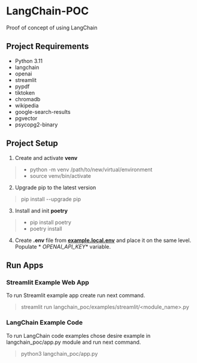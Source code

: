# LangChain-POC

Proof of concept of using LangChain

## Project Requirements

- Python 3.11
- langchain
- openai
- streamlit
- pypdf
- tiktoken
- chromadb  <!-- (Vector Embeds Store Database) -->
- wikipedia <!-- (Docsstore client) -->
- google-search-results <!-- (Self Asked Agent) -->
- pgvector
- psycopg2-binary

## Project Setup

1. Create and activate **venv**

> - python -m venv /path/to/new/virtual/environment
> - source venv/bin/activate

2. Upgrade pip to the latest version

> pip install --upgrade pip

3. Install and init **poetry**

> - pip install poetry
> - poetry install

4. Create **.env** file from ****[example.local.env](example.local.env)**** and place it on the same level. Populate *
   *OPENAI_API_KEY** variable.

## Run Apps

### Streamlit Example Web App

To run Streamlit example app create run next command.
> streamlit run langchain_poc/examples/streamlit/<module_name>.py

### LangChain Example Code

To run LangChain code examples chose desire example in langchain_poc/app.py module and run next command.
> python3 langchain_poc/app.py